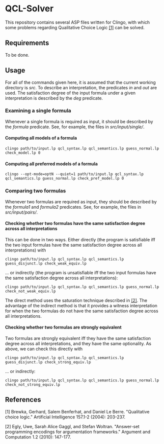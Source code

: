 # QCL-Solver

This repository contains several ASP files written for Clingo, with which some problems regarding Qualitative Choice Logic [[1]](#qcl_paper) can be solved. 

## Requirements

To be done.

## Usage

For all of the commands given here, it is assumed that the current working directory is *src*. To describe an interpretation, the predicates *in* and *out* are used. The satisfaction degree of the input formula under a given interpretation is described by the *deg* predicate.

### Examining a single formula

Whenever a single formula is required as input, it should be described by the *formula* predicate. See, for example, the files in *src/input/single/*.

#### Computing all models of a formula

```clingo path/to/input.lp qcl_syntax.lp qcl_semantics.lp guess_normal.lp check_model.lp 0```

#### Computing all preferred models of a formula

```clingo --opt-mode=optN --quiet=1 path/to/input.lp qcl_syntax.lp qcl_semantics.lp guess_normal.lp check_pref_model.lp 0```

### Comparing two formulas

Whenever two formulas are required as input, they should be described by the *formula1* and *formula2* predicates. See, for example, the files in *src/input/pairs/*.

#### Checking whether two formulas have the same satisfaction degree across all interpretations

This can be done in two ways. Either directly (the program is satisfiable iff the two input formulas have the same satisfaction degree across all interpretations) with

``` clingo path/to/input.lp qcl_syntax.lp qcl_semantics.lp guess_disjunct.lp check_weak_equiv.lp ```

... or indirectly (the program is unsatisfiable iff the two input formulas have the same satisfaction degree across all interpretations):

```clingo path/to/input.lp qcl_syntax.lp qcl_semantics.lp guess_normal.lp check_not_weak_equiv.lp```

The direct method uses the saturation technique described in [[2]](#saturation_paper). The advantage of the indirect method is that it provides a witness interpretation for when the two formulas do not have the same satisfaction degree across all interpretations.

#### Checking whether two formulas are strongly equivalent

Two formulas are strongly equivalent iff they have the same satisfaction degree across all interpretations, and they have the same optionality. As above, we can check this directly with

``` clingo path/to/input.lp qcl_syntax.lp qcl_semantics.lp guess_disjunct.lp check_strong_equiv.lp ```

... or indirectly:

```clingo path/to/input.lp qcl_syntax.lp qcl_semantics.lp guess_normal.lp check_not_strong_equiv.lp```

## References

<a id="qcl_paper">[1]</a> Brewka, Gerhard, Salem Benferhat, and Daniel Le Berre. "Qualitative choice logic." Artificial Intelligence 157.1-2 (2004): 203-237.

<a id="saturation_paper">[2]</a> Egly, Uwe, Sarah Alice Gaggl, and Stefan Woltran. "Answer-set programming encodings for argumentation frameworks." Argument and Computation 1.2 (2010): 147-177.
